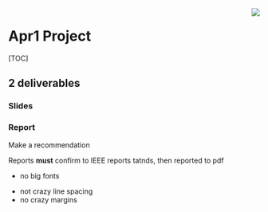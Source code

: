 

<img align=right  src="https://www.lahc.edu/pageunderconstruction.png">


# Apr1 Project 

[TOC]

## 2 deliverables

### Slides

### Report

Make a recommendation

Reports **must** confirm to IEEE reports tatnds, then reported to pdf

+ no big fonts
- not crazy line spacing
- no crazy margins
